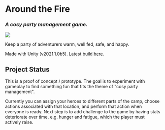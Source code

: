 # Around the Fire
### *A cosy party management game.*
<img src="https://github.com/Stephen-Muehlenberg/Around-the-Fire/blob/main/Screenshots/sample.gif">

Keep a party of adventurers warm, well fed, safe, and happy.

Made with Unity (v2021.1.0b5). Latest build [here](https://github.com/Stephen-Muehlenberg/Around-the-Fire/blob/main/Latest%20Build/Around%20the%20Fire%20v0.1.6.7z).

## Project Status

This is a proof of concept / prototype. The goal is to experiment with gameplay to find something fun that fits the theme of "cosy party management".

Currently you can assign your heroes to different parts of the camp, choose actions associated with that location, and perform that action when everyone is ready. Next step is to add challenge to the game by having stats deteriorate over time, e.g. hunger and fatigue, which the player must actively raise.
